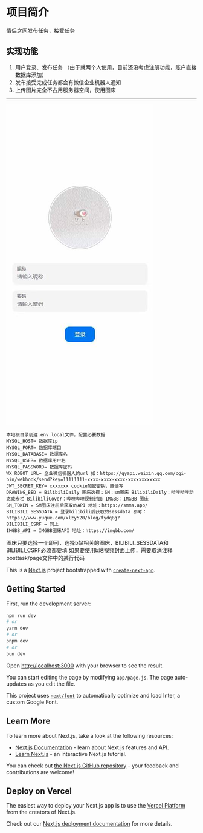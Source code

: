 # 项目简介
情侣之间发布任务，接受任务

## 实现功能

1. 用户登录、发布任务 （由于就两个人使用，目前还没考虑注册功能，账户直接数据库添加）
2. 发布接受完成任务都会有微信企业机器人通知 
3. 上传图片完全不占用服务器空间，使用图床

***

![index.jpg](readmeImg%2Findex.jpg)
```text
本地根目录创建.env.local文件，配置必要数据
MYSQL_HOST= 数据库ip
MYSQL_PORT= 数据库端口
MYSQL_DATABASE= 数据库名
MYSQL_USER= 数据库用户名
MYSQL_PASSWORD= 数据库密码
WX_ROBOT_URL= 企业微信机器人的url 如：https://qyapi.weixin.qq.com/cgi-bin/webhook/send?key=11111111-xxxx-xxxx-xxxx-xxxxxxxxxxxx
JWT_SECRET_KEY= xxxxxxx cookie加密密钥，随便写
DRAWING_BED = BilibiliDaily 图床选择：SM：sm图床 BilibiliDaily：哔哩哔哩动态或专栏 BilibiliCover：哔哩哔哩视频封面 IMGBB：IMGBB 图床
SM_TOKEN = SM图床注册后获取的API 地址：https://smms.app/
BILIBILI_SESSDATA = 登录bilibili后获取的sessdata 参考：https://www.yuque.com/xlzy520/blog/fydq8g?
BILIBILI_CSRF = 同上
IMGBB_API = IMGBB图床API 地址：https://imgbb.com/
```
图床只要选择一个即可，选择b站相关的图床，BILIBILI_SESSDATA和BILIBILI_CSRF必须都要填
如果要使用b站视频封面上传，需要取消注释posttask/page文件中的某行代码

This is a [Next.js](https://nextjs.org/) project bootstrapped with [`create-next-app`](https://github.com/vercel/next.js/tree/canary/packages/create-next-app).

## Getting Started

First, run the development server:

```bash
npm run dev
# or
yarn dev
# or
pnpm dev
# or
bun dev
```

Open [http://localhost:3000](http://localhost:3000) with your browser to see the result.

You can start editing the page by modifying `app/page.js`. The page auto-updates as you edit the file.

This project uses [`next/font`](https://nextjs.org/docs/basic-features/font-optimization) to automatically optimize and load Inter, a custom Google Font.

## Learn More

To learn more about Next.js, take a look at the following resources:

- [Next.js Documentation](https://nextjs.org/docs) - learn about Next.js features and API.
- [Learn Next.js](https://nextjs.org/learn) - an interactive Next.js tutorial.

You can check out [the Next.js GitHub repository](https://github.com/vercel/next.js/) - your feedback and contributions are welcome!

## Deploy on Vercel

The easiest way to deploy your Next.js app is to use the [Vercel Platform](https://vercel.com/new?utm_medium=default-template&filter=next.js&utm_source=create-next-app&utm_campaign=create-next-app-readme) from the creators of Next.js.

Check out our [Next.js deployment documentation](https://nextjs.org/docs/deployment) for more details.
